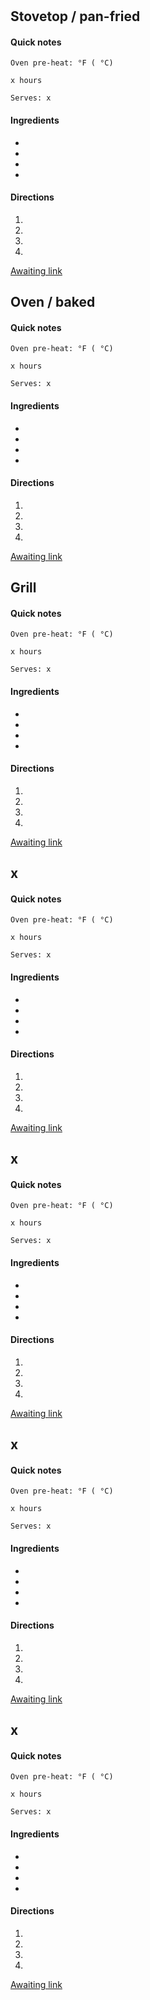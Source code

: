 # 

## Stovetop / pan-fried
#### Quick notes
```
Oven pre-heat: °F ( °C)

x hours

Serves: x
```

#### Ingredients
+ 
+ 
+ 
+ 

#### Directions
1. 


1. 


1. 


1. 

[Awaiting link](url)


## Oven / baked
#### Quick notes
```
Oven pre-heat: °F ( °C)

x hours

Serves: x
```

#### Ingredients
+ 
+ 
+ 
+ 

#### Directions
1. 


1. 


1. 


1. 

[Awaiting link](url)


## Grill
#### Quick notes
```
Oven pre-heat: °F ( °C)

x hours

Serves: x
```

#### Ingredients
+ 
+ 
+ 
+ 

#### Directions
1. 


1. 


1. 


1. 

[Awaiting link](url)


## x
#### Quick notes
```
Oven pre-heat: °F ( °C)

x hours

Serves: x
```

#### Ingredients
+ 
+ 
+ 
+ 

#### Directions
1. 


1. 


1. 


1. 

[Awaiting link](url)


## x
#### Quick notes
```
Oven pre-heat: °F ( °C)

x hours

Serves: x
```

#### Ingredients
+ 
+ 
+ 
+ 

#### Directions
1. 


1. 


1. 


1. 

[Awaiting link](url)


## x
#### Quick notes
```
Oven pre-heat: °F ( °C)

x hours

Serves: x
```

#### Ingredients
+ 
+ 
+ 
+ 

#### Directions
1. 


1. 


1. 


1. 

[Awaiting link](url)


## x
#### Quick notes
```
Oven pre-heat: °F ( °C)

x hours

Serves: x
```

#### Ingredients
+ 
+ 
+ 
+ 

#### Directions
1. 


1. 


1. 


1. 

[Awaiting link](url)
